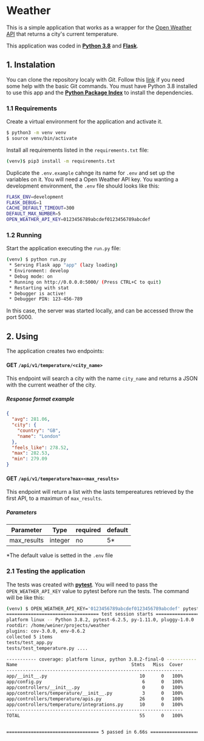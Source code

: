 # Weather

This is a simple application that works as a wrapper for the [Open Weather API](https://openweathermap.org/current) that returns a city's current temperature.

This application was coded in **[Python 3.8](https://www.python.org/)** and **[Flask](https://flask.palletsprojects.com/)**.

## 1. Instalation
You can clone the repository localy with *Git*. Follow this [link](https://git-scm.com/book/en/v2/Git-Basics-Getting-a-Git-Repository) if you need some help with the basic Git commands.
You must have Python 3.8 installed to use this app and the **[Python Package Index](https://pypi.org/)** to install the dependencies.

### 1.1 Requirements
Create a virtual environment for the application and activate it.
```bash
$ python3 -m venv venv
$ source venv/bin/activate
```
Install all requirements listed in the `requirements.txt` file:
```bash
(venv)$ pip3 install -m requirements.txt
```
Duplicate the `.env.example` cahnge its name for `.env` and set up the variables on it. You will need a Open Weather API key. You wanting a development environment, the `.env` file should looks like this:
```bash
FLASK_ENV=development
FLASK_DEBUG=1
CACHE_DEFAULT_TIMEOUT=300
DEFAULT_MAX_NUMBER=5
OPEN_WEATHER_API_KEY=0123456789abcdef0123456789abcdef
```

### 1.2 Running
Start the application executing the `run.py` file:
```bash
(venv) $ python run.py
 * Serving Flask app "app" (lazy loading)
 * Environment: develop
 * Debug mode: on
 * Running on http://0.0.0.0:5000/ (Press CTRL+C to quit)
 * Restarting with stat
 * Debugger is active!
 * Debugger PIN: 123-456-789
```
In this case, the server was started locally, and can be accessed throw the port 5000.

## 2. Using
The application creates two endpoints:
#### GET `/api/v1/temperature/<city_name>`
This endpoint will search a city with the name `city_name` and returns a JSON with the current weather of the city.
##### Response format example
```json
{
  "avg": 281.06, 
  "city": {
    "country": "GB", 
    "name": "London"
  }, 
  "feels_like": 278.52, 
  "max": 282.53, 
  "min": 279.09
}
```

#### GET `/api/v1/temperature?max=<max_results>`
This endpoint will return a list with the lasts tempereatures retrieved by the first API, to a maximun of `max_results`.

##### Parameters

| Parameter     | Type      | required    | default    |
|---------------|-----------|-------------|------------|
| max_results   | integer   | no          | 5*         |

*The default value is setted in the `.env` file

### 2.1 Testing the application
The tests was created with **[pytest](https://docs.pytest.org/)**. You will need to pass the `OPEN_WEATHER_API_KEY` value to pytest before run the tests. The command will be like this:
```bash
(venv) $ OPEN_WEATHER_API_KEY='0123456789abcdef0123456789abcdef' pytest --cov=app
================================== test session starts ==================================
platform linux -- Python 3.8.2, pytest-6.2.5, py-1.11.0, pluggy-1.0.0
rootdir: /home/weiner/projects/weather
plugins: cov-3.0.0, env-0.6.2
collected 5 items                                                                                                                                                                                          
tests/test_app.py                                                                  [ 20%]
tests/test_temperature.py ....                                                     [100%]

----------- coverage: platform linux, python 3.8.2-final-0 -----------
Name                                          Stmts   Miss  Cover
-----------------------------------------------------------------
app/__init__.py                                  10      0   100%
app/config.py                                     6      0   100%
app/controllers/__init__.py                       0      0   100%
app/controllers/temperature/__init__.py           3      0   100%
app/controllers/temperature/apis.py              26      0   100%
app/controllers/temperature/integrations.py      10      0   100%
-----------------------------------------------------------------
TOTAL                                            55      0   100%


================================== 5 passed in 6.66s ==================================
```